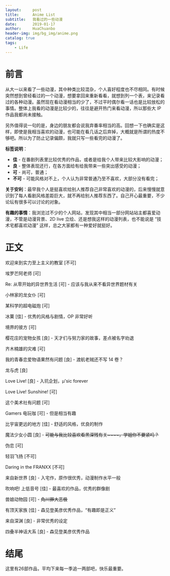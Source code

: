 ```yaml
---
layout:     post
title:      Anime List
subtitle:   我看过的一些动漫
date:       2019-01-17
author:     HuaChuanbo
header-img: img/bg_img/anime.png
catalog: true
tags:
    - Life
---
```


# 前言

从大一以来看了一些动漫，其中种类比较混杂，个人喜好程度也不尽相同。有时候突然想到曾经看过的一个动漫，想要拿回来重新看看，就想到列一个表，来记录看过的各种动漫。虽然现在看动漫相当的少了，不过平时偶尔看一话也是比较放松的事情。整体上我看的动漫是比较少的，往往是避开热门来看动漫，所以那些大 IP 作品我都尚未接触。

另外值得说一句的是，身边的朋友都会说我弃番率相当的高。回想一下也确实是这样，即使是我相当喜欢的动漫，也可能在看几话之后弃掉，大概就是所谓的热度不够吧。所以为了防止记录偏颇，我就只写一些看完的动漫了。

**标签说明**：

- **佳** - 在番剧列表里比较优秀的作品，或者是给我个人带来比较大影响的动漫；
- **良** - 整体表现还行，在各方面给有给我带来一些突出感受的动漫；
- **可** - 尚可，普通；
- **不可** - 可能风格对不上，个人认为非常普通乃至不喜欢，大部分没有看完；

**关于安利**：最早我个人是挺喜欢给别人推荐自己非常喜欢的动漫的，后来慢慢就意识到了每人看剧风格差距巨大，就不再给别人推荐东西了。自己开心最重要，不少论坛有很多可以讨论的对象。

**有趣的事情**：我浏览过不少的个人网站，发现其中相当一部分网站站主都喜爱动漫，不管是动漫背景、2D live 立绘、还是想我这样的动漫列表，也不能说是 “技术宅都喜欢动漫” 这样，总之大家都有一种爱好就挺好。

# 正文

欢迎来到实力至上主义的教室 [不可]

埃罗芒阿老师 [可]

Re: 从零开始的异世界生活 [可] - 应该与我从来不看异世界题材有关

小林家的龙女仆 [可]

某科学的超电磁炮 [可]

冰菓 [佳] - 优秀的风格与剧情，OP 非常好听

境界的彼方 [可]

樱花庄的宠物女孩 [良] - 天才们与努力家的故事，差点被名字劝退

齐木楠雄的灾难 [可]

我的青春恋爱物语果然有问题 [良] - 渡航老贼还不写 14 卷？

龙与虎 [良]

Love Live! [良] - 入坑企划，μ'sic forever

Love Live! Sunshine! [可]

这个美术社有问题 [可]

Gamers 电玩咖 [可] - 但是相当有趣

比宇宙更远的地方 [佳] - 舒适的风格，优良的制作

魔法少女小圆 [良] - ~~可能与我比较喜欢看黑深残有关~~~~，学姐你不要紧吗？~~

伪恋 [可]

轻羽飞扬  [不可]

Daring in the FRANXX [不可]

来自新世界 [良] - 入宅作，原作很优秀，动漫制作水平一般

吹响吧! 上低音号 [佳] - 最喜欢的作品，优秀的群像剧

兽娘动物园 [可] - ~~角川罪大恶极~~

有顶天家族 [佳] - 森见登美彦优秀作品，“有趣即是正义”

来自深渊 [良] - 非常优秀的设定

四叠半神话大系 [良] - 森见登美彦优秀作品

# 结尾

这里有26部作品，平均下来每一季追一两部吧，快乐最重要。
